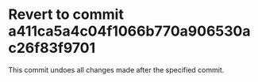 # Revert to commit a411ca5a4c04f1066b770a906530ac26f83f9701

This commit undoes all changes made after the specified commit.